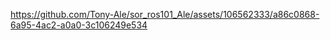 

https://github.com/Tony-Ale/sor_ros101_Ale/assets/106562333/a86c0868-6a95-4ac2-a0a0-3c106249e534

